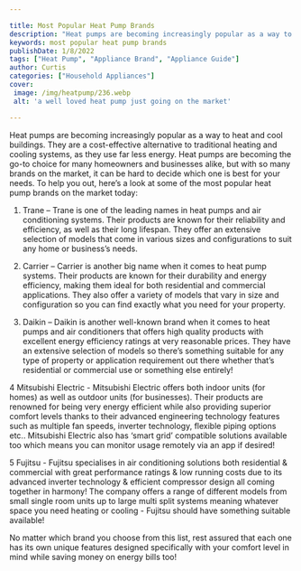 ```yaml
---

title: Most Popular Heat Pump Brands
description: "Heat pumps are becoming increasingly popular as a way to heat and cool buildings. They are a cost-effective alternative to traditi...get more detail"
keywords: most popular heat pump brands
publishDate: 1/8/2022
tags: ["Heat Pump", "Appliance Brand", "Appliance Guide"]
author: Curtis
categories: ["Household Appliances"]
cover: 
 image: /img/heatpump/236.webp
 alt: 'a well loved heat pump just going on the market'

---
```


Heat pumps are becoming increasingly popular as a way to heat and cool buildings. They are a cost-effective alternative to traditional heating and cooling systems, as they use far less energy. Heat pumps are becoming the go-to choice for many homeowners and businesses alike, but with so many brands on the market, it can be hard to decide which one is best for your needs. To help you out, here’s a look at some of the most popular heat pump brands on the market today:

1. Trane – Trane is one of the leading names in heat pumps and air conditioning systems. Their products are known for their reliability and efficiency, as well as their long lifespan. They offer an extensive selection of models that come in various sizes and configurations to suit any home or business’s needs.

2. Carrier – Carrier is another big name when it comes to heat pump systems. Their products are known for their durability and energy efficiency, making them ideal for both residential and commercial applications. They also offer a variety of models that vary in size and configuration so you can find exactly what you need for your property.

3. Daikin – Daikin is another well-known brand when it comes to heat pumps and air conditioners that offers high quality products with excellent energy efficiency ratings at very reasonable prices. They have an extensive selection of models so there’s something suitable for any type of property or application requirement out there whether that’s residential or commercial use or something else entirely! 

4 Mitsubishi Electric - Mitsubishi Electric offers both indoor units (for homes) as well as outdoor units (for businesses). Their products are renowned for being very energy efficient while also providing superior comfort levels thanks to their advanced engineering technology features such as multiple fan speeds, inverter technology, flexible piping options etc.. Mitsubishi Electric also has ‘smart grid’ compatible solutions available too which means you can monitor usage remotely via an app if desired! 

5 Fujitsu - Fujitsu specialises in air conditioning solutions both residential & commercial with great performance ratings & low running costs due to its advanced inverter technology & efficient compressor design all coming together in harmony! The company offers a range of different models from small single room units up to large multi split systems meaning whatever space you need heating or cooling - Fujitsu should have something suitable available! 



No matter which brand you choose from this list, rest assured that each one has its own unique features designed specifically with your comfort level in mind while saving money on energy bills too!
